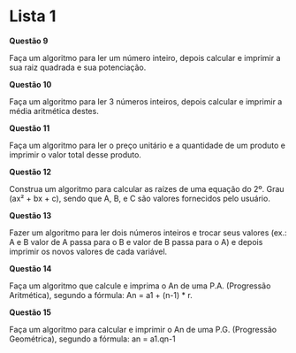 # Lista 1

**Questão 9**

 Faça um algoritmo para ler um número inteiro, depois calcular e imprimir a sua raiz quadrada e sua potenciação.

**Questão 10**

 Faça um algoritmo para ler 3 números inteiros, depois calcular e imprimir a média aritmética destes.

**Questão 11**

 Faça um algoritmo para ler o preço unitário e a quantidade de um produto e imprimir o valor total desse produto.

**Questão 12**

 Construa um algoritmo para calcular as raízes de uma equação do 2º. Grau (ax² + bx + c), sendo que A, B, e C são valores fornecidos pelo usuário.

**Questão 13**

 Fazer um algoritmo para ler dois números inteiros e trocar seus valores (ex.: A e B valor de A passa para o B e valor de B passa para o A) e depois imprimir os novos valores de cada variável.

**Questão 14**

 Faça um algoritmo que calcule e imprima o An de uma P.A. (Progressão Aritmética), segundo a fórmula: An = a1 + (n-1) * r.

**Questão 15**

 Faça um algoritmo para calcular e imprimir o An de uma P.G. (Progressão Geométrica), segundo a fórmula: an = a1.qn-1